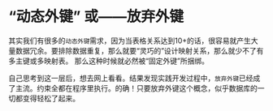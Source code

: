# “动态外键” 或——放弃外键

其实我们有很多的`动态外键`需求，因为当表格关系达到10+的话，很容易就产生大量数据冗余。要排除数据重复，那么就要“灵巧的”设计映射关系，那么就少不了有多主键或多映射表。
那么这种时候就必然被“固定外键”所捆绑。

自己思考到这一层后，想去网上看看。结果发现实践开发过程中，`放弃外键`已经成了主流。约束全都在程序里执行。的确！只要放弃外键这个概念，似乎数据库的一切都变得轻松了起来。


